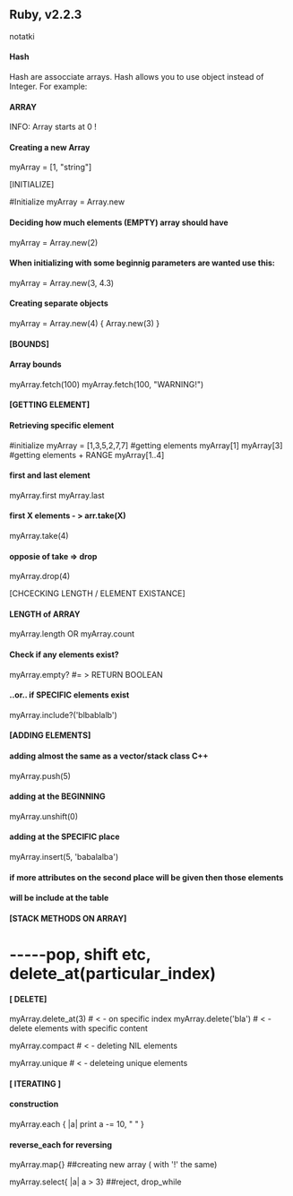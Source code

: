 ## Ruby, v2.2.3
notatki

#### Hash
Hash are assocciate arrays. Hash allows you to use object instead of Integer.
For example:

#### ARRAY
INFO:
Array starts at 0 !

#### Creating a new Array
  myArray = [1, "string"]

[INITIALIZE]

#Initialize
  myArray = Array.new

#### Deciding how much elements (EMPTY) array should have
  myArray = Array.new(2)

#### When initializing with some beginnig parameters are wanted use this:
  myArray = Array.new(3, 4.3)

#### Creating separate objects
  myArray = Array.new(4) { Array.new(3) }

#### [BOUNDS]

#### Array bounds
  myArray.fetch(100)
  myArray.fetch(100, "WARNING!")

#### [GETTING ELEMENT]

#### Retrieving specific element
  #initialize
    myArray = [1,3,5,2,7,7]
  #getting elements
    myArray[1]
    myArray[3]
  #getting elements + RANGE
    myArray[1..4]

#### first and last element
  myArray.first
  myArray.last

#### first X elements - > arr.take(X)
  myArray.take(4)

#### opposie of take => drop
  myArray.drop(4)

[CHCECKING LENGTH / ELEMENT EXISTANCE]

#### LENGTH of ARRAY
  myArray.length OR myArray.count

#### Check if any elements exist?
  myArray.empty?  #= > RETURN BOOLEAN

#### ..or.. if SPECIFIC elements exist
  myArray.include?('blbablalb')

#### [ADDING ELEMENTS]

#### adding almost the same as a vector/stack class C++
  myArray.push(5)

#### adding at the BEGINNING
  myArray.unshift(0)

#### adding at the SPECIFIC place
  myArray.insert(5, 'babalalba')

#### if more attributes on the second place will be given then those elements
#### will be include at the table

#### [STACK METHODS ON ARRAY]
 # -----pop, shift etc, delete_at(particular_index)

####  [ DELETE]
  myArray.delete_at(3) # < - on specific index
  myArray.delete('bla') # < - delete elements with specific content

  myArray.compact # < - deleting NIL elements

  myArray.unique # < - deleteing unique elements

#### [ ITERATING ]
#### construction
  myArray.each { |a| print a -= 10, " " }
#### reverse_each for reversing
  myArray.map{} ##creating new array ( with '!' the same)

  myArray.select{ |a| a > 3} ##reject, drop_while
  

